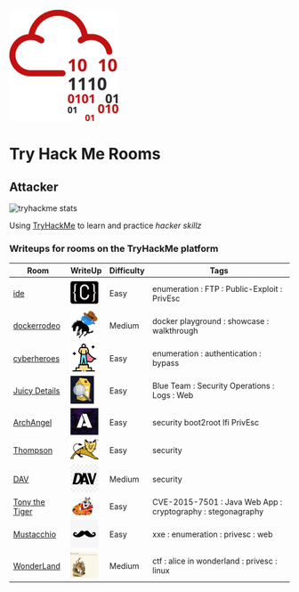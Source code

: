![THM_Rooms](imgs/tryhackmelogo.png)
# Try Hack Me Rooms

## Attacker
<!-- ![tryhackme stats](https://tryhackme-badges.s3.amazonaws.com/PhroggDev.png) not updated properly? -->
![tryhackme stats](https://tryhackme-badges.s3.amazonaws.com/PhroggDev.png)

 Using [TryHackMe](https://tryhackme.com) to learn and practice *hacker skillz*

### Writeups for rooms on the TryHackMe platform  
| Room | WriteUp | Difficulty | Tags |  
| ---- | ------- | ---------- | ---- |
| [ide](https://tryhackme.com/room/ide) | [![ide room logo](imgs/ide_room_logo-50x50.png)](ide/README.md) | Easy | enumeration : FTP : Public-Exploit : PrivEsc |
| [dockerrodeo](https://tryhackme.com/room/dockerrodeo) | [![The Docker Rodeo](imgs/dockerrodeo_room_logo-50x50.png)](dockerrodeo/README.md) | Medium | docker playground : showcase : walkthrough |
| [cyberheroes](https://tryhackme.com/room/cyberheroes) | [![CyberHeroes](imgs/cyberheroes_room_logo-50x50.png)](cyberheroes/README.md) | Easy | enumeration : authentication : bypass |
| [Juicy Details](https://tryhackme.com/room/juicydetails) | [![juicydetails room logo](imgs/juicydetailsRoomLogo_50x50.png)](juicydetails/README.md) | Easy | Blue Team : Security Operations : Logs : Web |
| [ArchAngel](https://tryhackme.com/room/archangel) | [![ArchAngel](imgs/archAngel-50x50.jpeg)](archangel/README.md) |Easy | security boot2root lfi PrivEsc |
| [Thompson](https://tryhackme.com/room/bsidesgtthompson) | [![room logo](imgs/thompson_room_logo.png)](bsidesgtthompson/README.md) | Easy | security |
| [DAV](https://tryhackme.com/room/bsidesgtdav) | [![room logo](imgs/DAV_roomLogo_sm.jpeg)](bsidesgtdav/README.md) | Medium | security |  
| [Tony the Tiger](https://tryhackme.com/room/tonythetiger) | [![](imgs/tonythetiger_room_logo.png)](tonythetiger/README.md) | Easy | CVE-2015-7501 : Java Web App : cryptography : stegonagraphy |  
| [Mustacchio](https://tryhackme.com/room/mustacchio) | [![](imgs/mustacchio_room_logo.png)](mustacchio/README.md) | Easy | xxe : enumeration : privesc : web |  
| [WonderLand](https://tryhackme.com/room/wonderland) | [![](imgs/wonderland_room_logo_sm.png)](wonderland/README.md) | Medium | ctf : alice in wonderland : privesc : linux |
